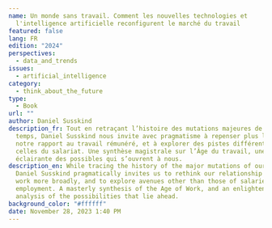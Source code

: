 ```yaml
---
name: Un monde sans travail. Comment les nouvelles technologies et
  l'intelligence artificielle reconfigurent le marché du travail
featured: false
lang: FR
edition: "2024"
perspectives:
  - data_and_trends
issues:
  - artificial_intelligence
category:
  - think_about_the_future
type:
  - Book
url: ""
author: Daniel Susskind
description_fr: Tout en retraçant l’histoire des mutations majeures de notre
  temps, Daniel Susskind nous invite avec pragmatisme à repenser plus largement
  notre rapport au travail rémunéré, et à explorer des pistes différentes de
  celles du salariat. Une synthèse magistrale sur l’Âge du travail, une analyse
  éclairante des possibles qui s’ouvrent à nous.
description_en: While tracing the history of the major mutations of our time,
  Daniel Susskind pragmatically invites us to rethink our relationship to paid
  work more broadly, and to explore avenues other than those of salaried
  employment. A masterly synthesis of the Age of Work, and an enlightening
  analysis of the possibilities that lie ahead.
background_color: "#ffffff"
date: November 28, 2023 1:40 PM
---
```

